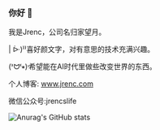 ### 你好 👋
我是Jrenc，公司名归家望月。

| ᐕ)⁾⁾喜好颜文字，对有意思的技术充满兴趣。

(ᕑᗢᓫ∗)˒希望能在AI时代里做些改变世界的东西。

个人博客: www.jrenc.com  

微信公众号:jrencslife

![Anurag's GitHub stats](https://github-readme-stats.vercel.app/api?username=lulu546&show_icons=true&theme=transparent)
